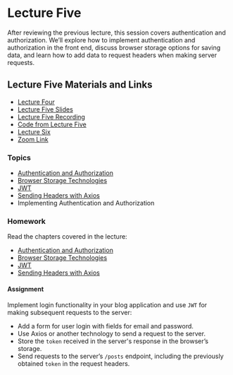 # Lecture Five

After reviewing the previous lecture, this session covers authentication and authorization. We’ll explore how to implement authentication and authorization in the front end, discuss browser storage options for saving data, and learn how to add data to request headers when making server requests.

## Lecture Five Materials and Links

- [Lecture Four](../Lesson-04/README.md)
- [Lecture Five Slides](Slides.md)
- [Lecture Five Recording]()
- [Code from Lecture Five]()
- [Lecture Six](../Lesson-06/README.md)
- [Zoom Link]()

### Topics

- [Authentication and Authorization](../../../Back-End-Frameworks/Topics/Auth/README.md)
- [Browser Storage Technologies](../../../Front-End-Technologies/Topics/Browser-Memory/README.md)
- [JWT](../../../Back-End-Frameworks/Topics/JWT/README.md)
- [Sending Headers with Axios](../../../Front-End-Technologies/Topics/Axios/README.md#sending-headers-with-axios)
- Implementing Authentication and Authorization

### Homework

Read the chapters covered in the lecture:

- [Authentication and Authorization](../../../Back-End-Frameworks/Topics/Auth/README.md)
- [Browser Storage Technologies](../../../Front-End-Technologies/Topics/Browser-Memory/README.md)
- [JWT](../../../Back-End-Frameworks/Topics/JWT/README.md)
- [Sending Headers with Axios](../../../Front-End-Technologies/Topics/Axios/README.md#sending-headers-with-axios)

#### Assignment

Implement login functionality in your blog application and use `JWT` for making subsequent requests to the server:

- Add a form for user login with fields for email and password.
- Use Axios or another technology to send a request to the server.
- Store the `token` received in the server's response in the browser’s storage.
- Send requests to the server’s `/posts` endpoint, including the previously obtained `token` in the request headers.

